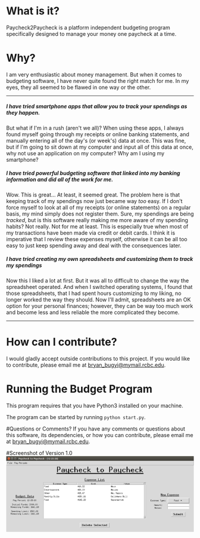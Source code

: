 # What is it?

Paycheck2Paycheck is a platform independent budgeting program specifically designed to manage your money one paycheck at a time.

# Why?

I am very enthusiastic about money management. But when it comes to budgeting software, I have never quite found the right match for me. In my eyes, they all seemed to be flawed in one way or the other. 

-----------------------------------------
##### I have tried smartphone apps that allow you to track your spendings as they happen.

But what if I'm in a rush (aren't we all)? When using these apps, I always found myself going
through my receipts or online banking statements, and manually entering all of the day's (or week's) data at once. This was fine, but if I'm going to sit down at my computer and input all of this data at once, why not use an application on my computer? Why am I using my smartphone?

##### I have tried powerful budgeting software that linked into my banking information and did all of the work for me.

Wow. This is great... At least, it seemed great. The problem here is that keeping track of my spendings now just became way <em>too</em> easy. If I don't force myself to look at all of my receipts (or online statements) on a regular basis, my mind simply does not register them. Sure, my spendings are being <em>tracked</em>, but is this software really making me more aware of my spending habits? Not really. Not for me at least. This is especially true when most of my transactions have been made via credit or debit cards. I think it is imperative that I review these expenses myself, otherwise it can be all too easy to just keep spending away and deal with the consequences later. 

##### I have tried creating my own spreadsheets and customizing them to track my spendings

Now this I liked a lot at first. But it was all to difficult to change the way the spreadsheet operated. And when I switched operating systems, I found that those spreadsheets, that I had spent hours customizing to my liking, no longer worked the way they should. Now I'll admit, spreadsheets are an OK option for your personal finances; however, they can be way too much work and become less and less reliable the more complicated they become. 

----------------------------------------

# How can I contribute?

I would gladly accept outside contributions to this project. If you would like to contribute, please email me at bryan_bugyi@mymail.rcbc.edu.

# Running the Budget Program
This program requires that you have Python3 installed on your machine.

The program can be started by running `python start.py`.

#Questions or Comments?
If you have any comments or questions about this software, its dependencies, or how you can contribute, please email me at bryan_bugyi@mymail.rcbc.edu.

#Screenshot of Version 1.0
![Image cannot be found!](img/v1_screenshot.png)

